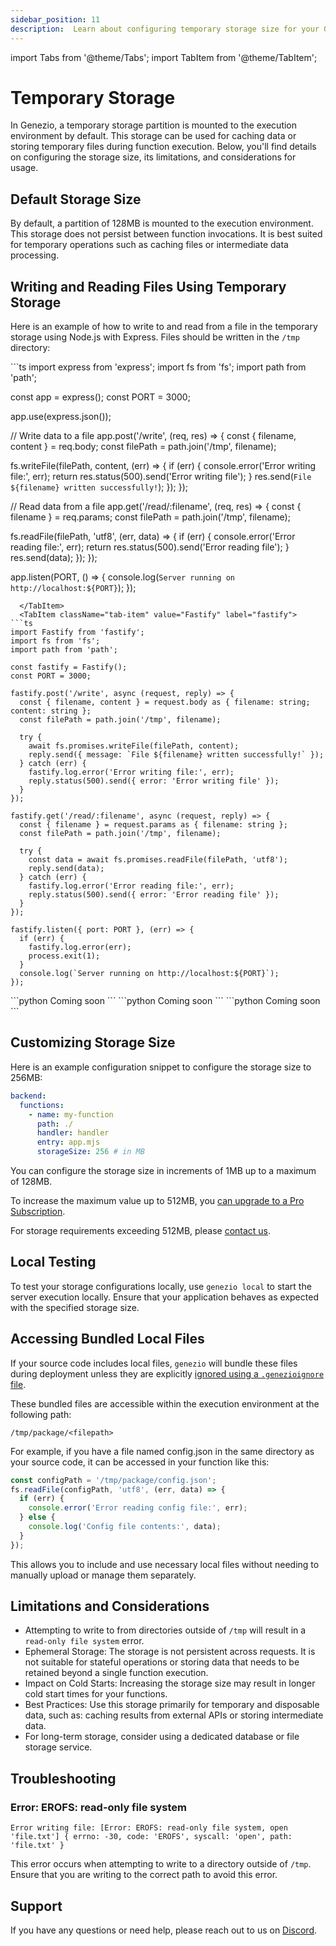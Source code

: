 ```yaml
---
sidebar_position: 11
description:  Learn about configuring temporary storage size for your Genezio execution environment, including limitations and best practices.
---
```

import Tabs from '@theme/Tabs';
import TabItem from '@theme/TabItem';

# Temporary Storage

In Genezio, a temporary storage partition is mounted to the execution environment by default. This storage can be used for caching data or storing temporary files during function execution. Below, you'll find details on configuring the storage size, its limitations, and considerations for usage.

## Default Storage Size

By default, a partition of 128MB is mounted to the execution environment. This storage does not persist between function invocations. It is best suited for temporary operations such as caching files or intermediate data processing.

## Writing and Reading Files Using Temporary Storage

Here is an example of how to write to and read from a file in the temporary storage using Node.js with Express. Files should be written in the `/tmp` directory:

<Tabs>
  <TabItem className="tab-item" value="Express" label="express">
```ts
import express from 'express';
import fs from 'fs';
import path from 'path';

const app = express();
const PORT = 3000;

app.use(express.json());

// Write data to a file
app.post('/write', (req, res) => {
  const { filename, content } = req.body;
  const filePath = path.join('/tmp', filename);

  fs.writeFile(filePath, content, (err) => {
    if (err) {
      console.error('Error writing file:', err);
      return res.status(500).send('Error writing file');
    }
    res.send(`File ${filename} written successfully!`);
  });
});

// Read data from a file
app.get('/read/:filename', (req, res) => {
  const { filename } = req.params;
  const filePath = path.join('/tmp', filename);

  fs.readFile(filePath, 'utf8', (err, data) => {
    if (err) {
      console.error('Error reading file:', err);
      return res.status(500).send('Error reading file');
    }
    res.send(data);
  });
});

app.listen(PORT, () => {
  console.log(`Server running on http://localhost:${PORT}`);
});
```
  </TabItem>
  <TabItem className="tab-item" value="Fastify" label="fastify">
```ts
import Fastify from 'fastify';
import fs from 'fs';
import path from 'path';

const fastify = Fastify();
const PORT = 3000;

fastify.post('/write', async (request, reply) => {
  const { filename, content } = request.body as { filename: string; content: string };
  const filePath = path.join('/tmp', filename);

  try {
    await fs.promises.writeFile(filePath, content);
    reply.send({ message: `File ${filename} written successfully!` });
  } catch (err) {
    fastify.log.error('Error writing file:', err);
    reply.status(500).send({ error: 'Error writing file' });
  }
});

fastify.get('/read/:filename', async (request, reply) => {
  const { filename } = request.params as { filename: string };
  const filePath = path.join('/tmp', filename);

  try {
    const data = await fs.promises.readFile(filePath, 'utf8');
    reply.send(data);
  } catch (err) {
    fastify.log.error('Error reading file:', err);
    reply.status(500).send({ error: 'Error reading file' });
  }
});

fastify.listen({ port: PORT }, (err) => {
  if (err) {
    fastify.log.error(err);
    process.exit(1);
  }
  console.log(`Server running on http://localhost:${PORT}`);
});
```
  </TabItem>
  <TabItem  className="tab-item" value="FastAPI" label="fastapi">
```python
Coming soon
```
  </TabItem>
  <TabItem  className="tab-item" value="Flask" label="flask">
```python
Coming soon
```
  </TabItem>
  <TabItem  className="tab-item" value="Django" label="django">
```python
Coming soon
```
  </TabItem>
</Tabs>


## Customizing Storage Size

Here is an example configuration snippet to configure the storage size to 256MB:

```yaml title="genezio.yaml"
backend:
  functions:
    - name: my-function
      path: ./
      handler: handler
      entry: app.mjs
      storageSize: 256 # in MB
```

You can configure the storage size in increments of 1MB up to a maximum of 128MB.

To increase the maximum value up to 512MB, you [can upgrade to a Pro Subscription](https://app.genez.io/billing).

For storage requirements exceeding 512MB, please [contact us](mailto:contact@genez.io).

## Local Testing

To test your storage configurations locally, use `genezio local` to start the server execution locally. Ensure that your application behaves as expected with the specified storage size.

## Accessing Bundled Local Files

If your source code includes local files, `genezio` will bundle these files during deployment unless they are explicitly [ignored using a `.genezioignore` file](/docs/project-structure/.genezioignore).

These bundled files are accessible within the execution environment at the following path:
```
/tmp/package/<filepath>
```

For example, if you have a file named config.json in the same directory as your source code, it can be accessed in your function like this:

```ts
const configPath = '/tmp/package/config.json';
fs.readFile(configPath, 'utf8', (err, data) => {
  if (err) {
    console.error('Error reading config file:', err);
  } else {
    console.log('Config file contents:', data);
  }
});
```
This allows you to include and use necessary local files without needing to manually upload or manage them separately.

## Limitations and Considerations

- Attempting to write to from directories outside of `/tmp` will result in a `read-only file system` error.
- Ephemeral Storage: The storage is not persistent across requests. It is not suitable for stateful operations or storing data that needs to be retained beyond a single function execution.
- Impact on Cold Starts: Increasing the storage size may result in longer cold start times for your functions.
- Best Practices: Use this storage primarily for temporary and disposable data, such as: caching results from external APIs or storing intermediate data.
- For long-term storage, consider using a dedicated database or file storage service.

## Troubleshooting

### Error: EROFS: read-only file system

```
Error writing file: [Error: EROFS: read-only file system, open 'file.txt'] { errno: -30, code: 'EROFS', syscall: 'open', path: 'file.txt' }
```

This error occurs when attempting to write to a directory outside of `/tmp`. Ensure that you are writing to the correct path to avoid this error.

## Support

If you have any questions or need help, please reach out to us on [Discord](https://discord.com/invite/uc9H5YKjXv).
